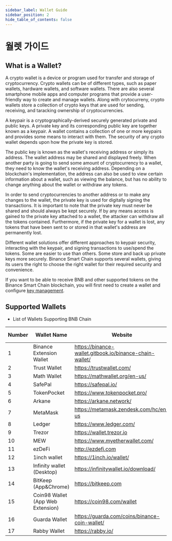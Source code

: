 ```yaml
---
sidebar_label: Wallet Guide
sidebar_position: 2
hide_table_of_contents: false
---
```

# 월렛 가이드

## What is a Wallet?
A crypto wallet is a device or program used for transfer and storage of cryptocurrency. Crypto wallets can be of different types, such as paper wallets, hardware wallets, and software wallets. There are also several smartphone mobile apps and computer programs that provide a user-friendly way to create and manage wallets. Along with crytocurreny, crypto wallets store a collection of crypto keys that are used for sending, receiving, and taracking ownership of cryptocurrencies.

A keypair is a cryptographically-derived securely generated private and public keys. A private key and its corresponding public key are together known as a keypair. A wallet contains a collection of one or more keypairs and provides some means to interact with them. The security of any crypto wallet depends upon how the private key is stored.

The public key is known as the wallet's receiving address or simply its address. The wallet address may be shared and displayed freely. When another party is going to send some amount of cryptocurrency to a wallet, they need to know the wallet's receiving address. Depending on a blockchain's implementation, the address can also be used to view certain information about a wallet, such as viewing the balance, but has no ability to change anything about the wallet or withdraw any tokens.

In order to send cryptocurrencies to another address or to make any changes to the wallet, the private key is used for digitally signing the transactions. It is important to note that the private key must never be shared and should always be kept securely. If by any means access is gained to the private key attached to a wallet, the attacker can withdraw all the tokens contained. Furthermore, if the private key for a wallet is lost, any tokens that have been sent to or stored in that wallet's address are permanently lost.

Different wallet solutions offer different approaches to keypair security, interacting with the keypair, and signing transactions to use/spend the tokens. Some are easier to use than others. Some store and back up private keys more securely. Binance Smart Chain supports several wallets, giving its users the right to choose the right wallet for their required security and convenience.

If you want to be able to receive BNB and other supported tokens on the Binance Smart Chain blockchain, you will first need to create a wallet and configure [key management](create-wallet.md).

## Supported Wallets 

* List of Wallets Supporting BNB Chain

| Number | Wallet Name              | Website | Staking Support|
|------ | ------------------- | ------------------------------ |-----|
|1      | Binance Extension Wallet | <https://binance-wallet.gitbook.io/binance-chain-wallet/> | Yes  |
|2      | Trust Wallet |<https://trustwallet.com/> | Yes   |
|3      | Math Wallet  |<https://mathwallet.org/en-us/>| Yes  |
|4      | SafePal      |<https://safepal.io/> | No  |
|5      | TokenPocket  |<https://www.tokenpocket.pro/> |  No  |
|6      | Arkane       |<https://arkane.network/>|No|
|7      | MetaMask     |<https://metamask.zendesk.com/hc/en-us>|No|
|8      | Ledger       |<https://www.ledger.com/>|Yes|
|9      | Trezor       |<https://wallet.trezor.io>|No|
|10     | MEW          |<https://www.myetherwallet.com/>|No|
|11     | ezDeFi       |<http://ezdefi.com>|No|
|12     | 1inch wallet |<https://1inch.io/wallet/>|No|
|13     | Infinity wallet (Desktop)| <https://infinitywallet.io/download/> |No|
|14     | BitKeep (App&Chrome)|<https://bitkeep.com>|No|
|15     | Coin98 Wallet (App Web Extension)|<https://coin98.com/wallet>|No|
|16     | Guarda Wallet |<https://guarda.com/coins/binance-coin-wallet/>|No|
|17     | Rabby Wallet |<https://rabby.io/>|No|
